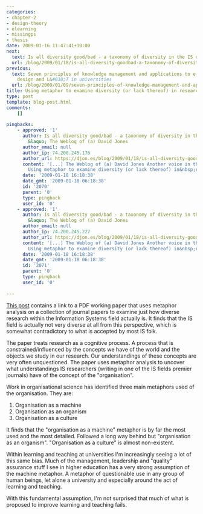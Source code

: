 ```yaml
---
categories:
- chapter-2
- design-theory
- elearning
- missingps
- thesis
date: 2009-01-16 11:47:41+10:00
next:
  text: Is all diversity good/bad - a taxonomy of diversity in the IS discipline
  url: /blog/2009/01/18/is-all-diversity-goodbad-a-taxonomy-of-diversity-in-the-is-discipline/
previous:
  text: Seven principles of knowledge management and applications to e-learning, curriculum
    design and L&#038;T in universities
  url: /blog/2009/01/09/seven-principles-of-knowledge-management-and-applications-to-e-learning-curriculum-design-and-lt-in-universities/
title: Using metaphor to examine diversity (or lack thereof) in research
type: post
template: blog-post.html
comments:
    []
    
pingbacks:
    - approved: '1'
      author: Is all diversity good/bad - a taxonomy of diversity in the IS discipline
        &laquo; The Weblog of (a) David Jones
      author_email: null
      author_ip: 74.200.245.176
      author_url: https://djon.es/blog/2009/01/18/is-all-diversity-goodbad-a-taxonomy-of-diversity-in-the-is-discipline/
      content: '[...] The Weblog of (a) David Jones Another voice in the blogosphere    &laquo;
        Using metaphor to examine diversity (or lack thereof) in&nbsp;research [...]'
      date: '2009-01-18 16:18:38'
      date_gmt: '2009-01-18 06:18:38'
      id: '2070'
      parent: '0'
      type: pingback
      user_id: '0'
    - approved: '1'
      author: Is all diversity good/bad - a taxonomy of diversity in the IS discipline
        &laquo; The Weblog of (a) David Jones
      author_email: null
      author_ip: 74.200.245.227
      author_url: https://djon.es/blog/2009/01/18/is-all-diversity-goodbad-a-taxonomy-of-diversity-in-the-is-discipline/
      content: '[...] The Weblog of (a) David Jones Another voice in the blogosphere    &laquo;
        Using metaphor to examine diversity (or lack thereof) in&nbsp;research [...]'
      date: '2009-01-18 16:18:38'
      date_gmt: '2009-01-18 06:18:38'
      id: '2071'
      parent: '0'
      type: pingback
      user_id: '0'
    
---
```

[This post](http://emergentresearchers.wordpress.com/2009/01/16/metaphor-meaning-and-myth-exploring-diversity-in-information-systems-research/) contains a link to a PDF working paper that uses metaphor analysis on a collection of journal papers to examine just how diverse research within the Information Systems field actually is. It finds that the IS field is actually not very diverse at all from this perspective, which is somewhat contradictory to what is accepted by most IS folk.

The paper treats research as a cognitive process. A process that is constrained/influenced by the concepts we have of the world and the objects we study in our research. Our understandings of these concepts are very often unquestioned. The paper uses metaphor analysis to uncover what understandings IS researchers (writing in one of the IS fields premier journals) have of the concept of the "organisation".

Work in organisational science has identified three main metaphors used of the organisation. They are:

1. Organisation as a machine
2. Organisation as an organism
3. Organisation as a culture

It finds that the "organisation as a machine" metaphor is by far the most used and the most detailed. Followed a long way behind but "organisation as an organism". "Organisation as a culture" is almost non-existent.

Within learning and teaching at universities I'm increasingly seeing a lot of this same bias. Much of the management, leadership and "quality" assurance stuff I see in higher education has a very strong assumption of the machine metaphor. A metaphor of questionable use in any group of human beings, let alone a university and especially around the act of learning and teaching.

With this fundamental assumption, I'm not surprised that much of what is proposed to improve learning and teaching fails.